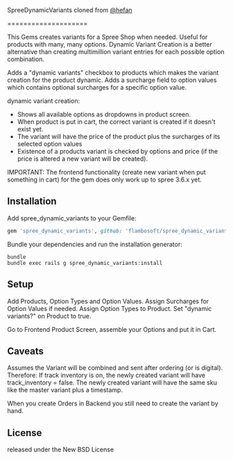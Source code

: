 SpreeDynamicVariants cloned from [@hefan](https://github.com/hefan/spree_dynamic_variants)

====================

This Gems creates variants for a Spree Shop when needed.
Useful for products with many, many options.
Dynamic Variant Creation is a better alternative than creating multimillion variant entries for each possible option combination.

Adds a "dynamic variants" checkbox to products which makes the variant creation for the product dynamic.
Adds a surcharge field to option values which contains optional surcharges for a specific option value.

dynamic variant creation:
- Shows all available options as dropdowns in product screen.
- When product is put in cart, the correct variant is created if it doesn't exist yet.
- The variant will have the price of the product plus the surcharges of its selected option values
- Existence of a products variant is checked by options and price (if the price is altered a new variant will be created).

IMPORTANT: The frontend functionality (create new variant when put something in cart) for the gem does only work up to spree 3.6.x yet.

Installation
------------
Add spree_dynamic_variants to your Gemfile:

```ruby
gem 'spree_dynamic_variants', github: 'flambosoft/spree_dynamic_variants', branch: 'master'
```

Bundle your dependencies and run the installation generator:

```shell
bundle
bundle exec rails g spree_dynamic_variants:install
```


Setup
-----
Add Products, Option Types and Option Values.
Assign Surcharges for Option Values if needed.
Assign Option Types to Product.
Set "dynamic variants?" on Product to true.

Go to Frontend Product Screen, assemble your Options and put it in Cart.

Caveats
-------
Assumes the Variant will be combined and sent after ordering (or is digital).
Therefore: If track inventory is on, the newly created variant will have track_inventory = false.
The newly created variant will have the same sku like the master variant plus a timestamp.

When you create Orders in Backend you still need to create the variant by hand.


License
-------
released under the New BSD License
